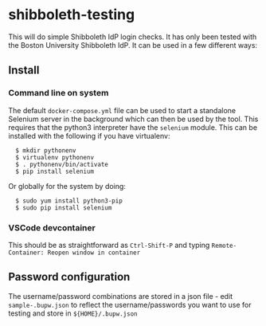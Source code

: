 # shibboleth-testing

This will do simple Shibboleth IdP login checks.  It has only been tested with the Boston University Shibboleth IdP.  It can be used in a few different ways:

## Install

### Command line on system

The default `docker-compose.yml` file can be used to start a standalone Selenium server in the background which can then be used by the tool.  This requires
that the python3 interpreter have the `selenium` module.  This can be installed with the following if you have virtualenv:

```
  $ mkdir pythonenv
  $ virtualenv pythonenv
  $ . pythonenv/bin/activate
  $ pip install selenium
```

Or globally for the system by doing:

```
  $ sudo yum install python3-pip
  $ sudo pip install selenium
```

### VSCode devcontainer

This should be as straightforward as `Ctrl-Shift-P` and typing `Remote-Container: Reopen window in container`

## Password configuration

The username/password combinations are stored in a json file - edit `sample-.bupw.json` to reflect the username/passwords you want to use for testing and store in `${HOME}/.bupw.json`
 

